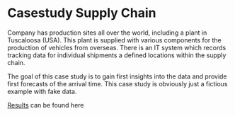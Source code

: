 # Casestudy Supply Chain
Company has production sites all over the world, including a plant in Tuscaloosa (USA). This plant is supplied with various components for the production of vehicles from overseas. There is an IT system which records tracking data for individual shipments a defined locations within the supply chain.

The goal of this case study is to gain first insights into the data and provide first forecasts of the arrival time. This case study is obviously just a fictious example with fake data.

[Results](https://dennis1107.github.io/supplychain_casestudy/) can be found here
